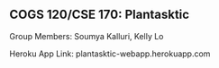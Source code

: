 ## COGS 120/CSE 170: Plantasktic

Group Members: Soumya Kalluri, Kelly Lo

Heroku App Link: plantasktic-webapp.herokuapp.com
